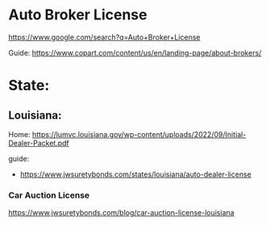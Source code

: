 # Auto Broker License
https://www.google.com/search?q=Auto+Broker+License

Guide:
https://www.copart.com/content/us/en/landing-page/about-brokers/

# State:
## Louisiana:
Home: https://lumvc.louisiana.gov/wp-content/uploads/2022/09/Initial-Dealer-Packet.pdf

guide:
- https://www.jwsuretybonds.com/states/louisiana/auto-dealer-license

### Car Auction License
https://www.jwsuretybonds.com/blog/car-auction-license-louisiana
